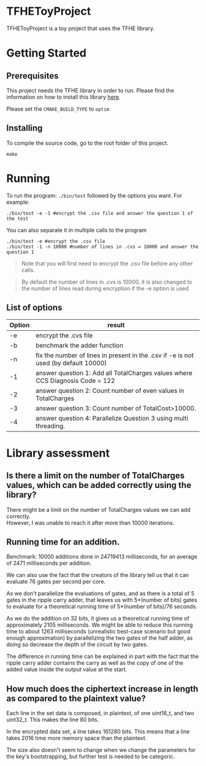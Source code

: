 # TFHEToyProject

TFHEToyProject is a toy project that uses the TFHE library.

# Getting Started

## Prerequisites

This project needs the TFHE library in order to run.
Please find the information on how to install this library [here](https://tfhe.github.io/tfhe/installation.html).

Please set the ```CMAKE_BUILD_TYPE``` to ```optim```

## Installing

To compile the source code, go to the root folder of this project.

```
make
```

# Running

To run the program: ```./bin/test``` followed by the options you want.
For example:

```
./bin/test -e -1 #encrypt the .csv file and answer the question 1 of the test
```
You can also separate it in multiple calls to the program

```
./bin/test -e #encrypt the .csv file
./bin/test -1 -n 10000 #number of lines in .cvs = 10000 and answer the question 1
```
> Note that you will first need to encrypt the .csv file before any other calls.

> By default the number of lines in .cvs is 10000, it is also changed to the
number of lines read during encryption if the -e option is used

## List of options

Option | result
--- | ---
-e | encrypt the .cvs file
-b | benchmark the adder function
-n | fix the number of lines in present in the .csv if -e is not used (by default 10000)
-1 | answer question 1: Add all TotalCharges values where CCS Diagnosis Code = 122
-2 | answer question 2: Count number of even values in TotalCharges
-3 | answer question 3: Count number of TotalCost>10000.
-4 | answer question 4: Parallelize Question 3 using multi threading.

# Library assessment

## Is there a limit on the number of TotalCharges values, which can be added correctly using the library?

There might be a limit on the number of TotalCharges values we can add correctly.<br/>
However, I was unable to reach it after more than 10000 iterations.


## Running time for an addition.

Benchmark:
 10000 additions done in 24719413 milliseconds, for an average of 2471 milliseconds per addition.


We can also use the fact that the creators of the library tell us that it can
evaluate 76 gates per second per core.

As we don't parallelize the evaluations of gates, and as there is a total of 5
gates in the ripple carry adder, that leaves us with 5*(number of bits) gates to evaluate
for a theoretical running time of 5*(number of bits)/76 seconds.

As we do the addition on 32 bits, it gives us a theoretical running time of approximately
2105 milliseconds. We might be able to reduce this running time to about 1263 milliseconds (unrealistic best-case scenario but good enough approximation) by parallelizing the two gates of the half adder, as doing so decrease the depth of the circuit by two gates.

The difference in running time can be explained in part with the fact that the ripple carry adder contains the carry as well as the copy of one of the added value inside the output value at the start.

## How much does the ciphertext increase in length as compared to the plaintext value?

Each line in the set data is composed, in plaintext, of one uint16\_t, and two uint32\_t.
This makes the line 80 bits.

In the encrypted data set, a line takes 161280 bits. This means that a line takes
2016 time more memory space than the plaintext.

The size also doesn't seem to change when we change the parameters for the key's bootstrapping,
but further test is needed to be categoric.
